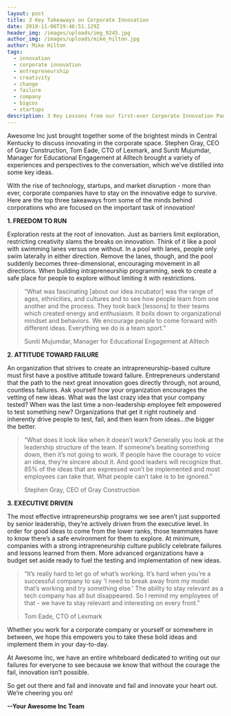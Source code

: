 ```yaml
---
layout: post
title: 3 Key Takeaways on Corporate Innovation
date: 2019-11-06T19:46:51.129Z
header_img: /images/uploads/img_9245.jpg
author_img: /images/uploads/mike_hilton.jpg
author: Mike Hilton
tags:
  - innovation
  - corporate innovation
  - entrepreneurship
  - creativity
  - change
  - failure
  - company
  - bigcos
  - startups
description: 3 Key Lessons from our first-ever Corporate Innovation Panel
---
```

Awesome Inc just brought together some of the brightest minds in Central Kentucky to discuss innovating in the corporate space. Stephen Gray, CEO of Gray Construction, Tom Eade, CTO of Lexmark, and Suniti Mujumdar, Manager for Educational Engagement at Alltech brought a variety of experiences and perspectives to the conversation, which we've distilled into some key ideas.

With the rise of technology, startups, and market disruption - more than ever, corporate companies have to stay on the innovative edge to survive. Here are the top three takeaways from some of the minds behind corporations who are focused on the important task of innovation!

**1. FREEDOM TO RUN**

Exploration rests at the root of innovation. Just as barriers limit exploration, restricting creativity slams the breaks on innovation. Think of it like a pool with swimming lanes versus one without. In a pool with lanes, people only swim laterally in either direction. Remove the lanes, though, and the pool suddenly becomes three-dimensional, encouraging movement in all directions. When building intrapreneurship programming, seek to create a safe place for people to explore without limiting it with restrictions.

> “What was fascinating \[about our idea incubator] was the range of ages, ethnicities, and cultures and to see how people learn from one another and the process. They took back \[lessons] to their teams which created energy and enthusiasm. It boils down to organizational mindset and behaviors. We encourage people to come forward with different ideas. Everything we do is a team sport.”
>
> Suniti Mujumdar, Manager for Educational Engagement at Alltech

**2. ATTITUDE TOWARD FAILURE**

An organization that strives to create an intrapreneurship-based culture must first have a positive attitude toward failure. Entrepreneurs understand that the path to the next great innovation goes directly through, not around, countless failures. Ask yourself how your organization encourages the vetting of new ideas. What was the last crazy idea that your company tested? When was the last time a non-leadership employee felt empowered to test something new? Organizations that get it right routinely and inherently drive people to test, fail, and then learn from ideas…the bigger the better.

> “What does it look like when it doesn’t work? Generally you look at the leadership structure of the team. If someone’s beating something down, then it’s not going to work. If people have the courage to voice an idea, they’re sincere about it. And good leaders will recognize that. 85% of the ideas that are expressed won’t be implemented and most employees can take that. What people can’t take is to be ignored."
>
> Stephen Gray, CEO of Gray Construction

**3. EXECUTIVE DRIVEN**

The most effective intrapreneurship programs we see aren’t just supported by senior leadership, they’re actively driven from the executive level.  In order for good ideas to come from the lower ranks, those teammates have to know there’s a safe environment for them to explore.  At minimum, companies with a strong intrapreneurship culture publicly celebrate failures and lessons learned from them.  More advanced organizations have a budget set aside ready to fuel the testing and implementation of new ideas.  

> “It’s really hard to let go of what’s working. It’s hard when you’re a successful company to say 'I need to break away from my model that’s working and try something else.' The ability to stay relevant as a tech company has all but disappeared. So I remind my employees of that - we have to stay relevant and interesting on every front.”
>
> Tom Eade, CTO of Lexmark

Whether you work for a corporate company or yourself or somewhere in between, we hope this empowers you to take these bold ideas and implement them in your day-to-day.

At Awesome Inc, we have an entire whiteboard dedicated to writing out our failures for everyone to see because we know that without the courage the fail, innovation isn’t possible.

So get out there and fail and innovate and fail and innovate your heart out. We’re cheering you on!

**\--Your Awesome Inc Team**

